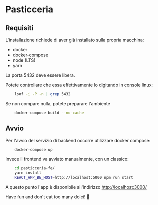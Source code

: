 # Pasticceria

## Requisiti

L'installazione richiede di aver già installato sulla propria macchina:

- docker
- docker-compose
- node (LTS)
- yarn

La porta 5432 deve essere libera.

Potete controllare che essa effettivamente lo digitando in console linux:

```bash
    lsof -i -P -n | grep 5432
```

Se non compare nulla, potete preparare l'ambiente

```bash
    docker-compose build --no-cache 
```

## Avvio

Per l'avvio del servizio di backend occorre utilizzare docker compose:

```bash
    docker-compose up
```

Invece il frontend va avviato manualmente, con un classico:

```bash
    cd pasticceria-fe/
    yarn install
    REACT_APP_BE_HOST=http://localhost:5000 npm run start
```

A questo punto l'app è disponibile all'indirizzo <http://localhost:3000/>

Have fun and don't eat too many dolci! 🍩
